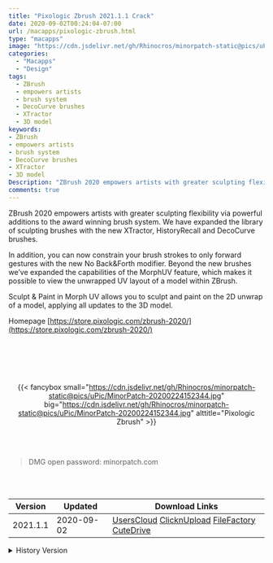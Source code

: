 ```yaml
---
title: "Pixologic Zbrush 2021.1.1 Crack"
date: 2020-09-02T00:24:04-07:00
url: /macapps/pixologic-zbrush.html
type: "macapps"
image: "https://cdn.jsdelivr.net/gh/Rhinocros/minorpatch-static@pics/uPic/m0TC89.png"
categories:
  - "Macapps"
  - "Design"
tags:
  - ZBrush
  - empowers artists
  - brush system
  - DecoCurve brushes
  - XTractor
  - 3D model
keywords:
- ZBrush
- empowers artists
- brush system
- DecoCurve brushes
- XTractor
- 3D model
Description: "ZBrush 2020 empowers artists with greater sculpting flexibility via powerful additions to the award winning brush system. We have expanded the library of sculpting brushes with the new XTractor, HistoryRecall and DecoCurve brushes."
comments: true
---
```


ZBrush 2020 empowers artists with greater sculpting flexibility via powerful additions to the award winning brush system. We have expanded the library of sculpting brushes with the new XTractor, HistoryRecall and DecoCurve brushes.

In addition, you can now constrain your brush strokes to only forward gestures with the new No Back&Forth modifier. Beyond the new brushes we’ve expanded the capabilities of the MorphUV feature, which makes it possible to view the unwrapped UV layout of a model within ZBrush.

Sculpt & Paint in Morph UV allows you to sculpt and paint on the 2D unwrap of a model, applying all updates to the 3D model.



Homepage [https://store.pixologic.com/zbrush-2020/](https://store.pixologic.com/zbrush-2020/)

<br/>
<br/>
<script async src="https://pagead2.googlesyndication.com/pagead/js/adsbygoogle.js"></script>
<ins class="adsbygoogle"
     style="display:block; text-align:center;"
     data-ad-layout="in-article"
     data-ad-format="fluid"
     data-ad-client="ca-pub-8746275014476192"
     data-ad-slot="5144997159"></ins>
<script>
     (adsbygoogle = window.adsbygoogle || []).push({});
</script>
<br/>
<br/>


<center>

{{< fancybox small="https://cdn.jsdelivr.net/gh/Rhinocros/minorpatch-static@pics/uPic/MinorPatch-20200224152344.jpg" big="https://cdn.jsdelivr.net/gh/Rhinocros/minorpatch-static@pics/uPic/MinorPatch-20200224152344.jpg" alttitle="Pixologic Zbrush" >}}

</center>

<br/>
<br/>


> DMG open password: minorpatch.com

<br/>

<br/>
<div id="history_version" class="history_version">

| Version | Updated | Download Links |
| ---- | ---- | ---- |
| 2021.1.1 | 2020-09-02 | [UsersCloud](https://ouo.io/I0vHU1)   [ClicknUpload](https://ouo.io/xFumng)   [FileFactory](https://ouo.io/qQoy4h)   [CuteDrive](https://ouo.io/LePfcb) |
<details>
<summary>History Version</summary>

| Version | Updated | Download Links |
| ---- | ---- | ---- |
| 2020.1.1 | 2020-02-24 | [UsersCloud](https://ouo.io/TyMGtR)   [ClicknUpload](https://ouo.io/HYZnBj)   [FileFactory](https://ouo.io/rMP0hv)   [CuteDrive](https://ouo.io/3ozeUV) |
</details>

</div>
